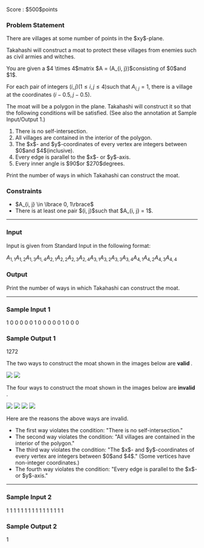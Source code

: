 
<div>

<span>

<span>

<p>
Score : $500$points
</p>

<div>

<section>

### **Problem Statement**

<p>
There are villages at some number of points in the $xy$-plane.

Takahashi will construct a moat to protect these villages from enemies such as civil armies and witches.
</p>

<p>
You are given a $4 \times 4$matrix $A = (A_{i, j})$consisting of $0$and $1$.

For each pair of integers $(i, j)$$(1 \leq i, j \leq 4)$such that $A_{i, j} = 1$, there is a village at the coordinates $(i-0.5, j-0.5)$.
</p>

<p>
The moat will be a polygon in the plane.
Takahashi will construct it so that the following conditions will be satisfied. (See also the annotation at Sample Input/Output 1.)
</p>

<ol>

<li>
There is no self-intersection.
</li>

<li>
All villages are contained in the interior of the polygon.
</li>

<li>
The $x$- and $y$-coordinates of every vertex are integers between $0$and $4$(inclusive).
</li>

<li>
Every edge is parallel to the $x$- or $y$-axis.
</li>

<li>
Every inner angle is $90$or $270$degrees.
</li>

</ol>

<p>
Print the number of ways in which Takahashi can construct the moat.
</p>

</section>

</div>

<div>

<section>

### **Constraints**

<ul>

<li>
$A_{i, j} \in \lbrace 0, 1\rbrace$
</li>

<li>
There is at least one pair $(i, j)$such that $A_{i, j} = 1$.
</li>

</ul>

</section>

</div>

---

<div>

<div>

<section>

### **Input**

<p>
Input is given from Standard Input in the following format:
</p>

<div>

$A_{1, 1}$$A_{1, 2}$$A_{1, 3}$$A_{1, 4}$$A_{2, 1}$$A_{2, 2}$$A_{2, 3}$$A_{2, 4}$$A_{3, 1}$$A_{3, 2}$$A_{3, 3}$$A_{3, 4}$$A_{4, 1}$$A_{4, 2}$$A_{4, 3}$$A_{4, 4}$
</div>

</section>

</div>

<div>

<section>

### **Output**

<p>
Print the number of ways in which Takahashi can construct the moat.
</p>

</section>

</div>

</div>

---

<div>

<section>

### **Sample Input 1**

<div>

1 0 0 0
0 0 1 0
0 0 0 0
1 0 0 0

</div>

</section>

</div>

<div>

<section>

### **Sample Output 1**

<div>

1272

</div>

<p>
The two ways to construct the moat shown in the images below are 
<strong>
valid
</strong>
.
</p>

<p>

<img src="https://img.atcoder.jp/ghi/7b3181deb4e1df72e4c0661b1137db4d.png">

</img>

<img src="https://img.atcoder.jp/ghi/a1e46c7db32d63942caa7119a4f3a593.png">

</img>

</p>

<p>
The four ways to construct the moat shown in the images below are 
<strong>
invalid
</strong>
.
</p>

<p>

<img src="https://img.atcoder.jp/ghi/335053c01a13eb99e55767a3dc02eb38.png">

</img>

<img src="https://img.atcoder.jp/ghi/c4df3d1fa24557b0d4d94ac0eaa8b9ab.png">

</img>

<img src="https://img.atcoder.jp/ghi/be93de595e9222d5e20c90bd28d24563.png">

</img>

<img src="https://img.atcoder.jp/ghi/37dac3af065c013ce0b8c0ee7591b97a.png">

</img>

</p>

<p>
Here are the reasons the above ways are invalid.
</p>

<ul>

<li>
The first way violates the condition: "There is no self-intersection."
</li>

<li>
The second way violates the condition: "All villages are contained in the interior of the polygon."
</li>

<li>
The third way violates the condition: "The $x$- and $y$-coordinates of every vertex are integers between $0$and $4$." (Some vertices have non-integer coordinates.)
</li>

<li>
The fourth way violates the condition: "Every edge is parallel to the $x$- or $y$-axis."
</li>

</ul>

</section>

</div>

---

<div>

<section>

### **Sample Input 2**

<div>

1 1 1 1
1 1 1 1
1 1 1 1
1 1 1 1

</div>

</section>

</div>

<div>

<section>

### **Sample Output 2**

<div>

1

</div>

</section>

</div>

</span>

</span>

</div>
